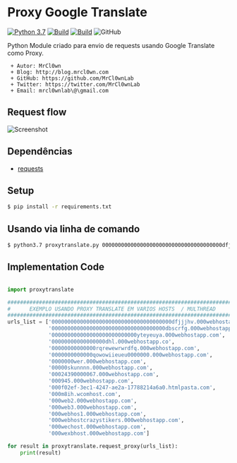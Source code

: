 # Proxy Google Translate

[![Python 3.7](https://img.shields.io/badge/python-3.7-yellow.svg)](https://www.python.org/)
[![Build](https://img.shields.io/badge/Supported_OS-Linux-orange.svg)]()
[![Build](https://img.shields.io/badge/Supported_OS-Mac-orange.svg)]()
![GitHub](https://img.shields.io/github/license/MrCl0wnLab/SenderMailgunPython?color=blue)

Python Module criado para envio de requests usando Google Translate como Proxy.

```
 + Autor: MrCl0wn
 + Blog: http://blog.mrcl0wn.com
 + GitHub: https://github.com/MrCl0wnLab
 + Twitter: https://twitter.com/MrCl0wnLab
 + Email: mrcl0wnlab\@\gmail.com
```

## Request flow
![Screenshot](https://i.imgur.com/1cCcVU1.png)

## Dependências

- [requests](https://requests.readthedocs.io/en/master/)

## Setup

```bash
$ pip install -r requirements.txt
```

## Usando via linha de comando
```bash
$ python3.7 proxytranslate.py 00000000000000000000000000000000000000dfjjjhv.000webhostapp.com 000000000000000000000000000000000000dbscrfg.000webhostapp.com
```

## Implementation Code

```python

import proxytranslate

#########################################################################
#      EXEMPLO USANDO PROXY TRANSLATE EM VARIOS HOSTS  / MULTHREAD      #
#########################################################################
urls_list = ['00000000000000000000000000000000000000dfjjjhv.000webhostapp.com',
             '000000000000000000000000000000000000dbscrfg.000webhostapp.com',
             '000000000000000000000000000yteyeuya.000webhostapp.com',
             '00000000000000000dhl.000webhostapp.co',
             '00000000000000rqrewewrwrdfq.000webhostapp.com',
             '0000000000000qowowiieueu0000000.000webhostapp.com',
             '0000000wer.000webhostapp.com',
             '00000skunnnn.000webhostapp.com',
             '00024390000067.000webhostapp.com',
             '000945.000webhostapp.com',
             '000f02ef-3ec1-4247-ae2a-17788214a6a0.htmlpasta.com',
             '000m8ih.wcomhost.com',
             '000web2.000webhostapp.com',
             '000web3.000webhostapp.com',
             '000webhos1.000webhostapp.com',
             '000webhostcrazystikers.000webhostapp.com',
             '000wechost.000webhostapp.com',
             '000wexbhost.000webhostapp.com']

for result in proxytranslate.request_proxy(urls_list):
    print(result)

```
